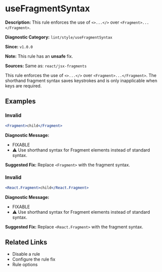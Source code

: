 # useFragmentSyntax

**Description:** This rule enforces the use of `<>...</>` over `<Fragment>...</Fragment>`.

**Diagnostic Category:** `lint/style/useFragmentSyntax`

**Since:** `v1.0.0`

**Note:** This rule has an **unsafe** fix.

**Sources:** Same as: `react/jsx-fragments`

This rule enforces the use of `<>...</>` over `<Fragment>...</Fragment>`. The shorthand fragment syntax saves keystrokes and is only inapplicable when keys are required.

## Examples

### Invalid

```jsx
<Fragment>child</Fragment>
```

**Diagnostic Message:**
- FIXABLE
- ⚠ Use shorthand syntax for Fragment elements instead of standard syntax.

**Suggested Fix:**
Replace `<Fragment>` with the fragment syntax.

### Invalid

```jsx
<React.Fragment>child</React.Fragment>
```

**Diagnostic Message:**
- FIXABLE
- ⚠ Use shorthand syntax for Fragment elements instead of standard syntax.

**Suggested Fix:**
Replace `<React.Fragment>` with the fragment syntax.

## Related Links

- Disable a rule
- Configure the rule fix
- Rule options
